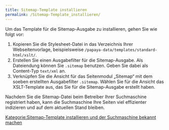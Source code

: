 ```yaml
---
title: Sitemap-Template installieren
permalink: /Sitemap-Template_installieren/
---
```


Um das Template für die Sitemap-Ausgabe zu installieren, gehen Sie wie folgt vor:

1.  Kopieren Sie die Stylesheet-Datei in das Verzeichnis Ihrer Webseitenvorlage, beispielsweise `/papaya-data/templates/standard-html/xslt/`.
2.  Erstellen Sie einen Ausgabefilter für die Sitemap-Ausgabe. Als Dateiendung können Sie `.sitemap` benutzen. Geben Sie dabei als Content-Typ `text/xml` an.
3.  Verknüpfen Sie die Ansicht für das Seitenmodul „Sitemap“ mit dem soeben erstellten Ausgabefilter `.sitemap`. Wählen Sie für die Ansicht das XSLT-Template aus, das Sie für die Sitemap-Ausgabe erstellt haben.

Nachdem Sie die Sitemap-Datei beim Betreiber Ihrer Suchmaschine registriert haben, kann die Suchmaschine Ihre Seiten viel effizienter indizieren und auf dem aktuellen Stand bleiben.

[Kategorie:Sitemap-Template installieren und der Suchmaschine bekannt machen](Kategorie:Sitemap-Template_installieren_und_der_Suchmaschine_bekannt_machen )
